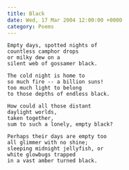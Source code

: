 ```yaml
---
title: Black
date: Wed, 17 Mar 2004 12:00:00 +0000
category: Poems
---
```


    Empty days, spotted nights of  
    countless camphor drops  
    or milky dew on a  
    silent web of gossamer black.

    The cold night is home to  
    so much fire -- a billion suns!  
    too much light to belong  
    to those depths of endless black.

    How could all those distant  
    daylight worlds,  
    taken together,  
    sum to such a lonely, empty black?

    Perhaps their days are empty too  
    all glimmer with no shine;  
    sleeping midnight jellyfish, or  
    white glowbugs trapped  
    in a vast amber turned black.


